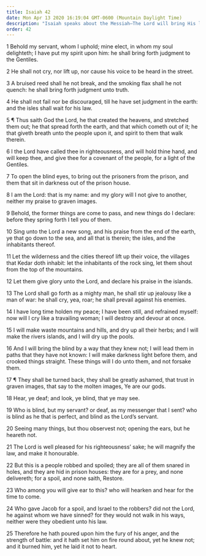 ```yaml
---
title: Isaiah 42
date: Mon Apr 13 2020 16:19:04 GMT-0600 (Mountain Daylight Time)
description: "Isaiah speaks about the Messiah—The Lord will bring His law and His justice, be a light to the Gentiles, and free the prisoners—Praise the Lord."
order: 42
---
```


1 Behold my servant, whom I uphold; mine elect, in whom my soul delighteth; I have put my spirit upon him: he shall bring forth judgment to the Gentiles.

2 He shall not cry, nor lift up, nor cause his voice to be heard in the street.

3 A bruised reed shall he not break, and the smoking flax shall he not quench: he shall bring forth judgment unto truth.

4 He shall not fail nor be discouraged, till he have set judgment in the earth: and the isles shall wait for his law.

5 ¶ Thus saith God the Lord, he that created the heavens, and stretched them out; he that spread forth the earth, and that which cometh out of it; he that giveth breath unto the people upon it, and spirit to them that walk therein.

6 I the Lord have called thee in righteousness, and will hold thine hand, and will keep thee, and give thee for a covenant of the people, for a light of the Gentiles.

7 To open the blind eyes, to bring out the prisoners from the prison, and them that sit in darkness out of the prison house.

8 I am the Lord: that is my name: and my glory will I not give to another, neither my praise to graven images.

9 Behold, the former things are come to pass, and new things do I declare: before they spring forth I tell you of them.

10 Sing unto the Lord a new song, and his praise from the end of the earth, ye that go down to the sea, and all that is therein; the isles, and the inhabitants thereof.

11 Let the wilderness and the cities thereof lift up their voice, the villages that Kedar doth inhabit: let the inhabitants of the rock sing, let them shout from the top of the mountains.

12 Let them give glory unto the Lord, and declare his praise in the islands.

13 The Lord shall go forth as a mighty man, he shall stir up jealousy like a man of war: he shall cry, yea, roar; he shall prevail against his enemies.

14 I have long time holden my peace; I have been still, and refrained myself: now will I cry like a travailing woman; I will destroy and devour at once.

15 I will make waste mountains and hills, and dry up all their herbs; and I will make the rivers islands, and I will dry up the pools.

16 And I will bring the blind by a way that they knew not; I will lead them in paths that they have not known: I will make darkness light before them, and crooked things straight. These things will I do unto them, and not forsake them.

17 ¶ They shall be turned back, they shall be greatly ashamed, that trust in graven images, that say to the molten images, Ye are our gods.

18 Hear, ye deaf; and look, ye blind, that ye may see.

19 Who is blind, but my servant? or deaf, as my messenger that I sent? who is blind as he that is perfect, and blind as the Lord’s servant.

20 Seeing many things, but thou observest not; opening the ears, but he heareth not.

21 The Lord is well pleased for his righteousness’ sake; he will magnify the law, and make it honourable.

22 But this is a people robbed and spoiled; they are all of them snared in holes, and they are hid in prison houses: they are for a prey, and none delivereth; for a spoil, and none saith, Restore.

23 Who among you will give ear to this? who will hearken and hear for the time to come.

24 Who gave Jacob for a spoil, and Israel to the robbers? did not the Lord, he against whom we have sinned? for they would not walk in his ways, neither were they obedient unto his law.

25 Therefore he hath poured upon him the fury of his anger, and the strength of battle: and it hath set him on fire round about, yet he knew not; and it burned him, yet he laid it not to heart.

